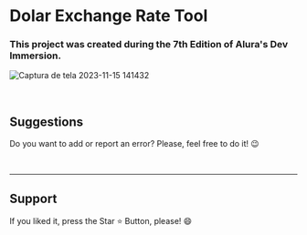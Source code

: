 <h1>Dolar Exchange Rate Tool </h1>

<h3>This project was created during the 7th Edition of Alura's Dev Immersion. </h3>

![Captura de tela 2023-11-15 141432](https://github.com/Chrysthy/Exchange-Rate-Tool/assets/126017173/dc9c83a4-81b8-4a78-9677-4c95709b9b28)


<br>

<h2> Suggestions </h2>
<p> Do you want to add or report an error? Please, feel free to do it! 😉 </p>

<br>
<hr>
<h2> Support </h2>
<p> If you liked it, press the Star ⭐ Button, please! 😄 </p>
